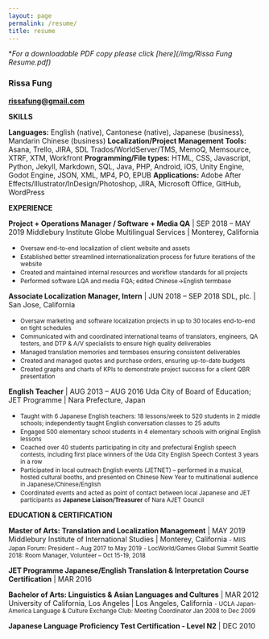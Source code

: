 ```yaml
---
layout: page
permalink: /resume/
title: resume
---
```


\**For a downloadable PDF copy please click [here](/img/Rissa Fung Resume.pdf)*

### Rissa Fung
**rissafung@gmail.com**


**SKILLS**

**Languages:** English (native), Cantonese (native), Japanese (business), Mandarin Chinese (business)
**Localization/Project Management Tools:** Asana, Trello, JIRA, SDL Trados/WorldServer/TMS, MemoQ, Memsource, XTRF, XTM, Workfront
**Programming/File types:** HTML, CSS, Javascript, Python, Jekyll, Markdown, SQL, Java, PHP, Android, iOS, Unity Engine, Godot Engine, JSON, XML, MP4, PO, EPUB
**Applications:** Adobe After Effects/Illustrator/InDesign/Photoshop, JIRA, Microsoft Office, GitHub, WordPress


**EXPERIENCE**

**Project + Operations Manager / Software + Media QA** | SEP 2018 – MAY 2019
Middlebury Institute Globe Multilingual Services | Monterey, California
* <small>Oversaw end-to-end localization of client website and assets</small>
* <small>Established better streamlined internationalization process for future iterations of the website</small>
* <small>Created and maintained internal resources and workflow standards for all projects</small>
* <small>Performed software LQA and media FQA; edited Chinese→English termbase</small>

**Associate Localization Manager, Intern** | JUN 2018 – SEP 2018
SDL, plc. | San Jose, California
* <small>Oversaw marketing and software localization projects in up to 30 locales end-to-end on tight schedules</small>
* <small>Communicated with and coordinated international teams of translators, engineers, QA testers, and DTP & A/V specialists to ensure high quality deliverables</small>
* <small>Managed translation memories and termbases ensuring consistent deliverables</small>
* <small>Created and managed quotes and purchase orders, ensuring up-to-date budgets</small>
* <small>Created graphs and charts of KPIs to demonstrate project success for a client QBR presentation</small>

**English Teacher** | AUG 2013 – AUG 2016
Uda City of Board of Education; JET Programme | Nara Prefecture, Japan
* <small>Taught with 6 Japanese English teachers: 18 lessons/week to 520 students in 2 middle schools;
independently taught English conversation classes to 25 adults</small>
* <small>Engaged 500 elementary school students in 4 elementary schools with original English lessons</small>
* <small>Coached over 40 students participating in city and prefectural English speech contests, including first
place winners of the Uda City English Speech Contest 3 years in a row</small>
* <small>Participated in local outreach English events (JETNET) – performed in a musical, hosted cultural booths,
and presented on Chinese New Year to multinational audience in Japanese/Chinese/English</small>
* <small>Coordinated events and acted as point of contact between local Japanese and JET participants as
**Japanese Liaison/Treasurer** of Nara AJET Council</small>


**EDUCATION & CERTIFICATION**

**Master of Arts: Translation and Localization Management** | MAY 2019
Middlebury Institute of International Studies | Monterey, California
<small>- MIIS Japan Forum: President – Aug 2017 to May 2019</small>
<small>- LocWorld/Games Global Summit Seattle 2018: Room Manager, Volunteer – Oct 15-19, 2018</small>

**JET Programme Japanese/English Translation & Interpretation Course Certification** | MAR 2016

**Bachelor of Arts: Linguistics & Asian Languages and Cultures** | MAR 2012
University of California, Los Angeles | Los Angeles, California
<small>- UCLA Japan-America Language & Culture Exchange Club: Meeting Coordinator Jan 2008 to Dec 2009</small>

**Japanese Language Proficiency Test Certification - Level N2** | DEC 2010
